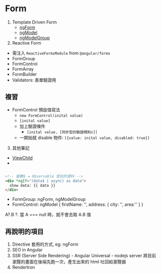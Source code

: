 # Form

1. Template Driven Form
   - [ngForm](https://angular.io/api/forms/NgForm)
   - [ngModel](https://angular.io/api/forms/NgModel)
   - [ngModelGroup](https://angular.io/api/forms/NgModelGroup)
2. Reactive Form
  - 需注入 `ReactiveFormsModule` from `@angular/forms`
  - FormGroup
  - FormControl
  - FormArray
  - FormBuilder
  - Validators: 表單驗證用

## 複習
- FormControl 預設值寫法
  - `new FormControl(inital value)`
  - `[inital value]`
  - 加上驗證條件
    - `[inital value, [同步型的驗證規則s]]`
  - 一開始就 disable 物件:  `[{value: inital value, disabled: true}]`

3. 其他筆記

- [ViewChild](https://angular.io/api/core/ViewChild)
- 
```html

<!-- 變數$ = Observable 型別的資料 -->
<div *ngIf="(data$ | async) as data">
  show data: {{ data }}
</div>
```


- FormGroup: ngForm, ngModelGroup
- FormControl: ngModel
{
 firstName: '',
   address: {
     city: '',
     area:''
   }
}

A?.B
?.  當 A === null 時，就不會去取 A.B 值

## 再說明的項目
1. Directive 套用的方式, eg: ngForm
2. SEO in Angular
  1. SSR (Server Side Rendering) - Angular Universal
    - nodejs server 將目前瀏覽的畫面在後端先跑一次，產生出來的 html 吐回給瀏覽器    
  2. Rendertron
